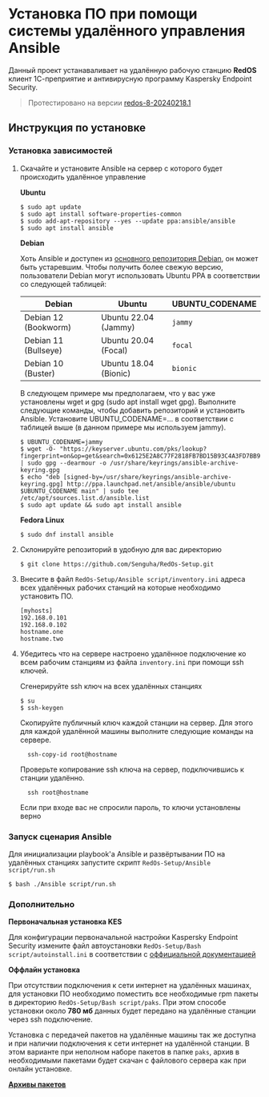# Установка ПО при помощи системы удалённого управления Ansible
Данный проект устанаваливает на удалённую рабочую станцию **RedOS** клиент 1С-преприятие и антивирусную программу Kaspersky Endpoint Security.
> Протестировано на версии [redos-8-20240218.1](https://files.red-soft.ru/redos/8.0/x86_64/iso/redos-8-20240218.1-Everything-x86_64-DVD1.iso)

## Инструкция по установке 

### Установка зависимостей

  1. Скачайте и установите Ansible на сервер с которого будет происходить удалённое управление
     
      **Ubuntu**
       ```
       $ sudo apt update
       $ sudo apt install software-properties-common
       $ sudo add-apt-repository --yes --update ppa:ansible/ansible
       $ sudo apt install ansible
       ```
      **Debian**
       
       Хоть Ansible и доступен из [основного репозитория Debian](https://packages.debian.org/stable/ansible), он может быть устаревшим.
       Чтобы получить более свежую версию, пользователи Debian могут использовать Ubuntu PPA в соответствии со следующей таблицей:

        | Debian | Ubuntu | UBUNTU_CODENAME |
        | ------ | ------ | --------------- |
        | Debian 12 (Bookworm) | Ubuntu 22.04 (Jammy) | ``jammy`` |
        | Debian 11 (Bullseye) | Ubuntu 20.04 (Focal) | ``focal`` |
        | Debian 10 (Buster) | Ubuntu 18.04 (Bionic) | ``bionic`` |

       В следующем примере мы предполагаем, что у вас уже установлены wget и gpg (sudo apt install wget gpg).
       Выполните следующие команды, чтобы добавить репозиторий и установить Ansible. Установите UBUNTU_CODENAME=... в соответствии с таблицей выше (в данном примере мы используем jammy).
       
       ```
       $ UBUNTU_CODENAME=jammy
       $ wget -O- "https://keyserver.ubuntu.com/pks/lookup?fingerprint=on&op=get&search=0x6125E2A8C77F2818FB7BD15B93C4A3FD7BB9C367" | sudo gpg --dearmour -o /usr/share/keyrings/ansible-archive-keyring.gpg
       $ echo "deb [signed-by=/usr/share/keyrings/ansible-archive-keyring.gpg] http://ppa.launchpad.net/ansible/ansible/ubuntu $UBUNTU_CODENAME main" | sudo tee /etc/apt/sources.list.d/ansible.list
       $ sudo apt update && sudo apt install ansible
       ```
       
      **Fedora Linux**
       
       ```
       $ sudo dnf install ansible
       ```
       
  3. Склонируйте репозиторий в удобную для вас директорию
     
     ```
     $ git clone https://github.com/Senguha/RedOs-Setup.git
     ```
     
  4. Внесите в файл ``RedOs-Setup/Ansible script/inventory.ini`` адреса всех удалённых рабочих станций на которые необходимо установить ПО.
     
     ```
     [myhosts]
     192.168.0.101
     192.168.0.102
     hostname.one
     hostname.two
     ```
     
  5. Убедитесь что на сервере настроено удалённое подключение ко всем рабочим станциям из файла ``inventory.ini`` при помощи ssh ключей.
     
      Сгенерируйте ssh ключ на всех удалённых станциях
       
       ```
       $ su
       $ ssh-keygen 
       ```
       
      Скопируйте публичный ключ каждой станции на сервер. Для этого для каждой удалённой машины выполните следующие команды на сервере.
       
     ```
       ssh-copy-id root@hostname
     ```
     
      Проверьте копирование ssh ключа на сервер, подключившись к станции удалённо.
     ```
       ssh root@hostname
     ```
     
     Если при входе вас не спросили пароль, то ключи установлены верно

### Запуск сценария Ansible

Для инициализации playbook'а Ansible и развёртывании ПО на удалённых станциях запустите скрипт ``RedOs-Setup/Ansible script/run.sh``

```
$ bash ./Ansible script/run.sh
```

### Дополнительно

**Первоначальная установка KES**

Для конфигурации первоначальной настройки Kaspersky Endpoint Security измените файл автоустановки ``RedOs-Setup/Bash script/autoinstall.ini`` в соответствии с [оффициальной документацией](https://support.kaspersky.ru/kes-for-linux/11.3.0/236945) 

**Оффлайн установка**

При отсутствии подключения к сети интернет на удалённых машинах, для установки ПО необходимо поместить все необходимые rpm пакеты в директорию ``RedOs-Setup/Bash script/paks``. При этом способе установки около **780 мб** данных будет передано на удалённые станции через ssh подключение.

Установка с передачей пакетов на удалённые машины так же доступна и при наличии подключения к сети интернет на удалённой станции. В этом варианте при неполном наборе пакетов в папке `paks`, архив в необходимыми пакетами будет скачан с файлового сервера как при онлайн установке. 

[**Архивы пакетов**](http://178.208.92.119:81/script)
